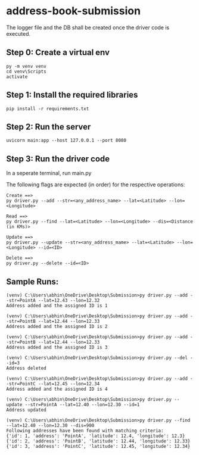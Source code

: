 # address-book-submission

The logger file and the DB shall be created once the driver code is executed.

## Step 0: Create a virtual env

```
py -m venv venv
cd venv\Scripts
activate
```

## Step 1: Install the required libraries

```
pip install -r requirements.txt
```

## Step 2: Run the server
```
uvicorn main:app --host 127.0.0.1 --port 8080
```

## Step 3: Run the driver code
In a seperate terminal, run main.py



The following flags are expected (in order) for the respective operations:
```
Create ==> 
py driver.py --add --str=<any_address_name> --lat=<Latitude> --lon=<Longitude>

Read ==> 
py driver.py --find --lat=<Latitude> --lon=<Longitude> --dis=<Distance (in KMs)>

Update ==> 
py driver.py --update --str=<any_address_mame> --lat=<Latitude> --lon=<Longitude> --id=<ID>

Delete ==> 
py driver.py --delete --id=<ID>
```

## Sample Runs:
```
(venv) C:\Users\abhin\OneDrive\Desktop\Submission>py driver.py --add --str=PointA --lat=12.43 --lon=12.32
Address added and the assigned ID is 1

(venv) C:\Users\abhin\OneDrive\Desktop\Submission>py driver.py --add --str=PointB --lat=12.44 --lon=12.33
Address added and the assigned ID is 2

(venv) C:\Users\abhin\OneDrive\Desktop\Submission>py driver.py --add --str=PointB --lat=12.44 --lon=12.33
Address added and the assigned ID is 3

(venv) C:\Users\abhin\OneDrive\Desktop\Submission>py driver.py --del --id=3
Address deleted

(venv) C:\Users\abhin\OneDrive\Desktop\Submission>py driver.py --add --str=PointC --lat=12.45 --lon=12.34
Address added and the assigned ID is 4

(venv) C:\Users\abhin\OneDrive\Desktop\Submission>py driver.py --update --str=PointA --lat=12.40 --lon=12.30 --id=1
Address updated

(venv) C:\Users\abhin\OneDrive\Desktop\Submission>py driver.py --find --lat=12.40 --lon=12.30 --dis=900
Following addresses have been found with matching criteria:
{'id': 1, 'address': 'PointA', 'latitude': 12.4, 'longitude': 12.3}
{'id': 2, 'address': 'PointB', 'latitude': 12.44, 'longitude': 12.33}
{'id': 3, 'address': 'PointC', 'latitude': 12.45, 'longitude': 12.34}
```
